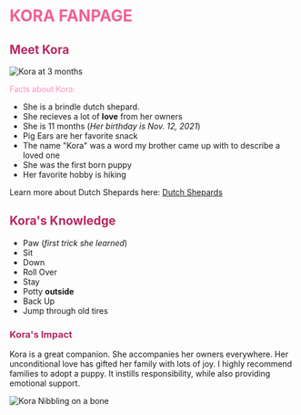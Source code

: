 # <span style="color: #f06292;">KORA FANPAGE</span>

## <span style="color: #b92864;">Meet Kora</span>
![Kora at 3 months](https://user-images.githubusercontent.com/114503116/193169859-45bef06f-2f96-4839-b1e6-08944fa39e17.jpeg)


<span style="color: #ff91c1;">Facts about Kora:</span>
- She is a brindle dutch shepard.
- She recieves a lot of **love** from her owners 
- She is 11 months (*Her birthday is Nov. 12, 2021*)
- Pig Ears are her favorite snack
- The name "Kora" was a word my brother came up with to describe a loved one
- She was the first born puppy
- Her favorite hobby is hiking

Learn more about Dutch Shepards here: [Dutch Shepards](https://www.akc.org/dog-breeds/dutch-shepherd/)


## <span style="color: #b92864;">Kora's Knowledge</span>
- Paw (*first trick she learned*)
- Sit
- Down
- Roll Over
- Stay
- Potty **outside**
- Back Up
- Jump through old tires


### <span style="color: #b92864;">Kora's Impact</span>

Kora is a great companion. She accompanies her owners everywhere. Her unconditional love has gifted her family with lots of joy. I highly recommend families to adopt a puppy. It instills responsibility, while also providing emotional support.

![Kora Nibbling on a bone](https://user-images.githubusercontent.com/114503116/193423406-1d378e6a-8a87-431b-9eac-7e5a234dd07d.png)

